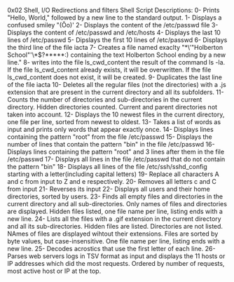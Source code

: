 0x02 Shell, I/O Redirections and filters
Shell Script Descriptions:
0- Prints "Hello, World," followed by a new line to the standard output.
1- Displays a confused smiley "(Ôo)'
2- Displays the content of the /etc/passwd file
3- Displays the content of /etc/passwd and /etc/hosts
4- Displays the last 10 lines of /etc/passwd
5- Dipslays the first 10 lines of /etc/passwd
6- Displays the third line of the file iacta
7- Creates a file named exaclty "\*\\'"Holberton School"\'\\*$\?\*\*\*\*\*:) containing the text Holberton School ending by a new line."
8- writes into the file ls_cwd_content the result of the command ls -la. If the file ls_cwd_content already exists, it will be overwritten. If the file ls_cwd_content does not exist, it will be created.
9- Duplicates the last line of the file iacta
10- Deletes all the regular files (not the directories) with a .js extension that are present in the current directory and all its subfolders.
11- Counts the number of directories and sub-directories in the current directory. Hidden directories counted. Current and parent directories not taken into account.
12- Displays the 10 newest files in the current directory, one file per line, sorted from newest to oldest.
13- Takes a list of words as input and prints only words that appear exactly once.
14- Displays lines containing the pattern "root" from the file /etc/passwd
15- Displays the number of lines that contain the pattern "bin" in the file /etc/passwd
16- Displays lines containing the pattern "root" and 3 lines after them in the file /etc/passwd
17- Displays all lines in the file /etc/passwd that do not contain the pattern "bin"
18- Displays all lines of the file /etc/ssh/sshd_config starting with a letter(including capital letters)
19- Replace all characters A and c from input to Z and e respectively.
20- Removes all letters c and C from input
21- Reverses its input
22- Displays all users and their home directories, sorted by users.
23- Finds all empty files and directories in the current directory and all sub-directories. Only names of files and directories are displayed. Hidden files listed, one file name per line, listing ends with a new line.
24- Lists all the files with a .gif extension in the current directory and all its sub-directories. Hidden files are listed. Directories are not listed. NAmes of files are displayed wihtout their extensions. Files are sorted by byte values, but case-insensitive. One file name per line, listing ends with a new line.
25- Decodes acrostics that use the first letter of each line.
26- Parses web servers logs in TSV format as input and displays the 11 hosts or IP addresses which did the most requests. Ordered by number of requests, most active host or IP at the top. 
